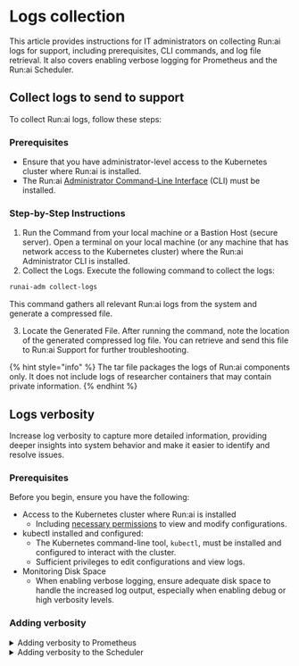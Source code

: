 # Logs collection

This article provides instructions for IT administrators on collecting Run:ai logs for support, including prerequisites, CLI commands, and log file retrieval. It also covers enabling verbose logging for Prometheus and the Run:ai Scheduler.

## Collect logs to send to support

To collect Run:ai logs, follow these steps:

### Prerequisites

* Ensure that you have administrator-level access to the Kubernetes cluster where Run:ai is installed.
* The Run:ai [Administrator Command-Line Interface](../cli-reference/administrator-cli.md) (CLI) must be installed.&#x20;

### Step-by-Step Instructions

1. Run the Command from your local machine or a Bastion Host (secure server). Open a terminal on your local machine (or any machine that has network access to the Kubernetes cluster) where the Run:ai Administrator CLI is installed.
2. Collect the Logs. Execute the following command to collect the logs:

```bash
runai-adm collect-logs
```

This command gathers all relevant Run:ai logs from the system and generate a compressed file.

3. Locate the Generated File. After running the command, note the location of the generated compressed log file. You can retrieve and send this file to Run:ai Support for further troubleshooting.

{% hint style="info" %}
The tar file packages the logs of Run:ai components only. It does not include logs of researcher containers that may contain private information.
{% endhint %}

## Logs verbosity

Increase log verbosity to capture more detailed information, providing deeper insights into system behavior and make it easier to identify and resolve issues.

### Prerequisites

Before you begin, ensure you have the following:

* Access to the Kubernetes cluster where Run:ai is installed
  * Including [necessary permissions](../authentication-and-authorization/roles.md) to view and modify configurations.
* kubectl installed and configured:
  * The Kubernetes command-line tool, `kubectl`, must be installed and configured to interact with the cluster.
  * Sufficient privileges to edit configurations and view logs.
* Monitoring Disk Space
  * When enabling verbose logging, ensure adequate disk space to handle the increased log output, especially when enabling debug or high verbosity levels.

### Adding verbosity

<details>

<summary>Adding verbosity to Prometheus</summary>

To increase the logging verbosity for Prometheus, follow these steps:

1.  Edit the `RunaiConfig` to adjust Prometheus log levels. Copy the following command to your terminal:

    ```bash
    kubectl edit runaiconfig runai -n runai
    ```
2.  In the configuration file that opens, add or modify the following section to set the log level to `debug`:

    ```bash
    spec:
      prometheus:
        spec:
          logLevel: debug
    ```
3.  Save the changes. To view the Prometheus logs with the new verbosity level, run:

    ```bash
    kubectl logs -n runai prometheus-runai-0 
    ```

    This command streams the last 100 lines of logs from Prometheus, providing detailed information useful for debu

</details>

<details>

<summary>Adding verbosity to the Scheduler</summary>

To enable extended logging for the Run:ai scheduler:

1.  Edit the `RunaiConfig` to adjust scheduler verbosity:

    ```bash
    kubectl edit runaiconfig runai -n runai
    ```
2.  Add or modify the following section under the scheduler settings:

    ```bash
    runai-scheduler:
      args:
        verbosity: 6
    ```

    This increases the verbosity level of the scheduler logs to provide more detailed output.

**Warning:** Enabling verbose logging can significantly increase disk space usage. Monitor your storage capacity and adjust the verbosity level as necessary.

</details>
